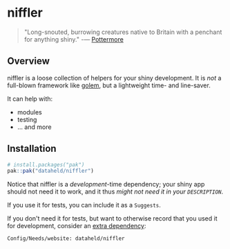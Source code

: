 # niffler

> "Long-snouted, burrowing creatures native to Britain with a penchant for anything shiny."
> -— [Pottermore](https://harrypotter.fandom.com/wiki/Niffler)

## Overview

niffler is a loose collection of helpers for your shiny development.
It is *not* a full-blown framework like [golem](https://thinkr-open.github.io/golem/),
but a lightweight time- and line-saver.

It can help with:

- modules
- testing
- ... and more


## Installation

```r
# install.packages("pak")
pak::pak("dataheld/niffler")
```

Notice that niffler is a *development*-time dependency;
your shiny app should not need it to work,
and it thus *might not need it in your `DESCRIPTION`*.

If you use it for tests, you can include it as a `Suggests`.

If you don't need it for tests,
but want to otherwise record that you used it for development,
consider an [extra dependency](https://pak.r-lib.org/reference/package-dependency-types.html#extra-dependencies):

```DESCRIPTION
Config/Needs/website: dataheld/niffler
```
